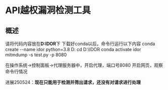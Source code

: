# API越权漏洞检测工具

## 概述

请将代码内容放在**D:IDOR**下
下载好conda以后，命令行运行以下内容
conda create --name idor python=3.8
D:
cd D:\IDOR
conda activate idor
mitmdump -s test.py -p 8080


在操作系统->控制面板->代理服务器中，开启代理，端口号8080
开启网页，观察命令行情况

进展250524：**现在只能用于检测并筛出请求，还没有对请求进行处理**
